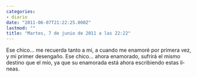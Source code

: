 ```yaml
---
categories:
- diario
date: "2011-06-07T21:22:25.000Z"
lastmod: ""
title: "Martes, 7 de junio de 2011 a las 22:22"
---
```


Ese chico... me recuerda tanto a mí­, a cuando me enamoré por primera vez, y mi primer desengaño. Ese chico... ahora enamorado, sufrirá el mismo destino que el mí­o, ya que su enamorada está ahora escribiendo estas lí­neas.